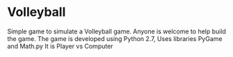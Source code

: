 # Volleyball
Simple game to simulate a Volleyball game.
Anyone is welcome to help build the game.
The game is developed using Python 2.7, Uses libraries PyGame and Math.py
It is Player vs Computer

